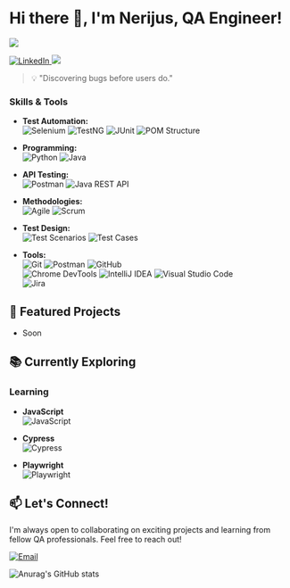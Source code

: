 # Hi there 👋, I'm Nerijus, QA Engineer!


![](https://komarev.com/ghpvc/?username=nerkakiss&style=flat-square)

[![LinkedIn](https://img.shields.io/badge/LinkedIn-Profile-blue?logo=linkedin)](https://www.linkedin.com/in/nerijuskisieliauskas/)<a href="https://nerkakiss.github.io/" target=”_blank”>
        <img src="https://img.shields.io/badge/My%20Portfolio-Explore-brightgreen"/>
    </a>

> 💡 "Discovering bugs before users do."

### Skills & Tools

* **Test Automation:**  
  ![Selenium](https://img.shields.io/badge/Selenium-Testing-green?logo=selenium) ![TestNG](https://img.shields.io/badge/TestNG-Framework-orange)  ![JUnit](https://img.shields.io/badge/JUnit-Testing%20Framework-blue?logo=junit5)    ![POM Structure](https://img.shields.io/badge/POM-Structure-lightgrey)

* **Programming:**  
  ![Python](https://img.shields.io/badge/Python-Language-blue?logo=python)    ![Java](https://img.shields.io/badge/Java-Programming-orange?logo=openjdk)

* **API Testing:**  
  ![Postman](https://img.shields.io/badge/Postman-API%20Testing-orange?logo=postman)    ![Java REST API](https://img.shields.io/badge/Java%20REST%20API-Development-green)

* **Methodologies:**  
  ![Agile](https://img.shields.io/badge/Agile-Methodology-blue)    ![Scrum](https://img.shields.io/badge/Scrum-Framework-lightblue)

* **Test Design:**  
  ![Test Scenarios](https://img.shields.io/badge/Test%20Scenarios-Design-yellow)    ![Test Cases](https://img.shields.io/badge/Test%20Cases-Writing-orange)

* **Tools:**  
  ![Git](https://img.shields.io/badge/Git-Version%20Control-red?logo=git)  ![Postman](https://img.shields.io/badge/Postman-API%20Testing-orange?logo=postman)    ![GitHub](https://img.shields.io/badge/GitHub-Repository%20Hosting-black?logo=github)  
  ![Chrome DevTools](https://img.shields.io/badge/Chrome%20DevTools-Debugging-lightblue?logo=googlechrome) ![IntelliJ IDEA](https://img.shields.io/badge/IntelliJ%20IDEA-IDE-darkblue?logo=intellijidea) 
  ![Visual Studio Code](https://img.shields.io/badge/Visual%20Studio%20Code-Editor-blue?logo=visualstudiocode)  
  ![Jira](https://img.shields.io/badge/Jira-Project%20Management-blue?logo=jira)


## 🚀 Featured Projects

* Soon

## 📚 Currently Exploring

### Learning 

* **JavaScript**  
  ![JavaScript](https://img.shields.io/badge/JavaScript-Language-yellow?logo=javascript)

* **Cypress**  
  ![Cypress](https://img.shields.io/badge/Cypress-Test%20Automation-green?logo=cypress)

* **Playwright**  
  ![Playwright](https://img.shields.io/badge/Playwright-Test%20Automation-blue?logo=playwright)


## 📫 Let's Connect!

I'm always open to collaborating on exciting projects and learning from fellow QA professionals. Feel free to reach out!

[![Email](https://img.shields.io/badge/Email-nerkai%40gmail.com-blue?logo=gmail)](mailto:nerkai@gmail.com)

![Anurag's GitHub stats](https://github-readme-stats.vercel.app/api?username=nerkakiss&show_icons=true&theme=transparent)
